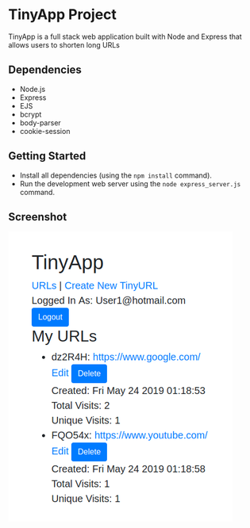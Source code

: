 # TinyApp Project

TinyApp is a full stack web application built with Node and Express that allows users to shorten long URLs

## Dependencies

- Node.js
- Express
- EJS
- bcrypt
- body-parser
- cookie-session

 ## Getting Started

 - Install all dependencies (using the `npm install` command).
 - Run the development web server using the `node express_server.js` command.

## Screenshot
!["Screenshot of URLs page"](https://github.com/LenoxJung/tiny-app/blob/master/docs/urls-page.png)
